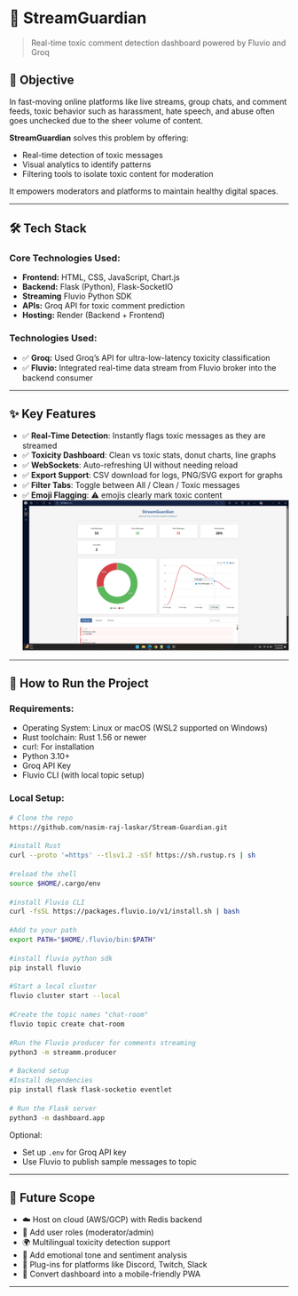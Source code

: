 # 🚀 StreamGuardian

> Real-time toxic comment detection dashboard powered by Fluvio and Groq

## 🎯 Objective

In fast-moving online platforms like live streams, group chats, and comment feeds, toxic behavior such as harassment, hate speech, and abuse often goes unchecked due to the sheer volume of content.

**StreamGuardian** solves this problem by offering:
- Real-time detection of toxic messages
- Visual analytics to identify patterns
- Filtering tools to isolate toxic content for moderation

It empowers moderators and platforms to maintain healthy digital spaces.

---

## 🛠️ Tech Stack

### Core Technologies Used:
- **Frontend:** HTML, CSS, JavaScript, Chart.js  
- **Backend:** Flask (Python), Flask-SocketIO
- **Streaming** Fluvio Python SDK
- **APIs:** Groq API for toxic comment prediction  
- **Hosting:** Render (Backend + Frontend)

### Technologies Used:
- ✅ **Groq:** Used Groq’s API for ultra-low-latency toxicity classification  
- ✅ **Fluvio:** Integrated real-time data stream from Fluvio broker into the backend consumer  

---

## ✨ Key Features

- ✅ **Real-Time Detection**: Instantly flags toxic messages as they are streamed  
- ✅ **Toxicity Dashboard**: Clean vs toxic stats, donut charts, line graphs  
- ✅ **WebSockets**: Auto-refreshing UI without needing reload  
- ✅ **Export Support**: CSV download for logs, PNG/SVG export for graphs  
- ✅ **Filter Tabs**: Toggle between All / Clean / Toxic messages  
- ✅ **Emoji Flagging**: ⚠️ emojis clearly mark toxic content  
![dashboard](https://github.com/nasim-raj-laskar/Stream-Guardian/blob/main/img/Screenshot%202025-04-20%20211204.png)
---

## 🧪 How to Run the Project

### Requirements:
- Operating System: Linux or macOS (WSL2 supported on Windows)
- Rust toolchain: Rust 1.56 or newer
- curl: For installation
- Python 3.10+    
- Groq API Key  
- Fluvio CLI (with local topic setup)

### Local Setup:
```bash
# Clone the repo
https://github.com/nasim-raj-laskar/Stream-Guardian.git

#install Rust
curl --proto '=https' --tlsv1.2 -sSf https://sh.rustup.rs | sh

#reload the shell
source $HOME/.cargo/env

#install Fluvio CLI
curl -fsSL https://packages.fluvio.io/v1/install.sh | bash

#Add to your path
export PATH="$HOME/.fluvio/bin:$PATH"

#install fluvio python sdk
pip install fluvio

#Start a local clustor
fluvio cluster start --local

#Create the topic names "chat-room"
fluvio topic create chat-room

#Run the Fluvio producer for comments streaming
python3 -m streamm.producer

# Backend setup
#Install dependencies
pip install flask flask-socketio eventlet

# Run the Flask server
python3 -m dashboard.app
```

Optional:
- Set up `.env` for Groq API key
- Use Fluvio to publish sample messages to topic

---

## 🧬 Future Scope

- ☁️ Host on cloud (AWS/GCP) with Redis backend  
- 👥 Add user roles (moderator/admin)  
- 🌍 Multilingual toxicity detection support  
- 🤖 Add emotional tone and sentiment analysis  
- 🔌 Plug-ins for platforms like Discord, Twitch, Slack  
- 📱 Convert dashboard into a mobile-friendly PWA

---

